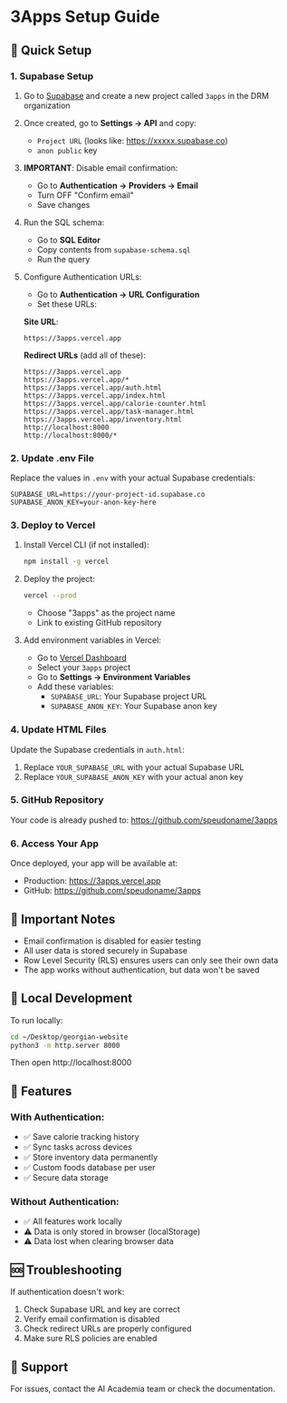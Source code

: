 # 3Apps Setup Guide

## 🚀 Quick Setup

### 1. Supabase Setup

1. Go to [Supabase](https://supabase.com) and create a new project called `3apps` in the DRM organization
2. Once created, go to **Settings → API** and copy:
   - `Project URL` (looks like: https://xxxxx.supabase.co)
   - `anon public` key

3. **IMPORTANT**: Disable email confirmation:
   - Go to **Authentication → Providers → Email**
   - Turn OFF "Confirm email"
   - Save changes

4. Run the SQL schema:
   - Go to **SQL Editor**
   - Copy contents from `supabase-schema.sql`
   - Run the query

5. Configure Authentication URLs:
   - Go to **Authentication → URL Configuration**
   - Set these URLs:

   **Site URL**: 
   ```
   https://3apps.vercel.app
   ```

   **Redirect URLs** (add all of these):
   ```
   https://3apps.vercel.app
   https://3apps.vercel.app/*
   https://3apps.vercel.app/auth.html
   https://3apps.vercel.app/index.html
   https://3apps.vercel.app/calorie-counter.html
   https://3apps.vercel.app/task-manager.html
   https://3apps.vercel.app/inventory.html
   http://localhost:8000
   http://localhost:8000/*
   ```

### 2. Update .env File

Replace the values in `.env` with your actual Supabase credentials:
```
SUPABASE_URL=https://your-project-id.supabase.co
SUPABASE_ANON_KEY=your-anon-key-here
```

### 3. Deploy to Vercel

1. Install Vercel CLI (if not installed):
   ```bash
   npm install -g vercel
   ```

2. Deploy the project:
   ```bash
   vercel --prod
   ```
   - Choose "3apps" as the project name
   - Link to existing GitHub repository

3. Add environment variables in Vercel:
   - Go to [Vercel Dashboard](https://vercel.com/dashboard)
   - Select your `3apps` project
   - Go to **Settings → Environment Variables**
   - Add these variables:
     - `SUPABASE_URL`: Your Supabase project URL
     - `SUPABASE_ANON_KEY`: Your Supabase anon key

### 4. Update HTML Files

Update the Supabase credentials in `auth.html`:
1. Replace `YOUR_SUPABASE_URL` with your actual Supabase URL
2. Replace `YOUR_SUPABASE_ANON_KEY` with your actual anon key

### 5. GitHub Repository

Your code is already pushed to: https://github.com/speudoname/3apps

### 6. Access Your App

Once deployed, your app will be available at:
- Production: https://3apps.vercel.app
- GitHub: https://github.com/speudoname/3apps

## 📝 Important Notes

- Email confirmation is disabled for easier testing
- All user data is stored securely in Supabase
- Row Level Security (RLS) ensures users can only see their own data
- The app works without authentication, but data won't be saved

## 🔧 Local Development

To run locally:
```bash
cd ~/Desktop/georgian-website
python3 -m http.server 8000
```
Then open http://localhost:8000

## 🎯 Features

### With Authentication:
- ✅ Save calorie tracking history
- ✅ Sync tasks across devices
- ✅ Store inventory data permanently
- ✅ Custom foods database per user
- ✅ Secure data storage

### Without Authentication:
- ✅ All features work locally
- ⚠️ Data is only stored in browser (localStorage)
- ⚠️ Data lost when clearing browser data

## 🆘 Troubleshooting

If authentication doesn't work:
1. Check Supabase URL and key are correct
2. Verify email confirmation is disabled
3. Check redirect URLs are properly configured
4. Make sure RLS policies are enabled

## 📧 Support

For issues, contact the AI Academia team or check the documentation.